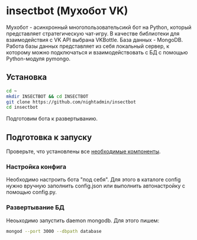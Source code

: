 # insectbot (Мухобот VK)
Мухобот - асинхронный многопользовательсикй бот на Python, который представляет стратегическую чат-игру. В качестве библиотеки для взаимодействия с VK API выбрана VKBottle. База данных - MongoDB. Работа базы данных представляет из себя локальный сервер, к которому можно подключаться и взаимодействовать с БД с помощью Python-модуля pymongo.
## Установка
```bash
cd ~
mkdir INSECTBOT && cd INSECTBOT
git clone https://github.com/nightadmin/insectbot
cd insectbot
```
Подготовим бота к развертыванию.
## Подготовка к запуску
Проверьте, что установлены все [необходимые компоненты](requirements.md).
### Настройка конфига
Необходимо настроить бота "под себя". Для этого в каталоге config нужно вручную заполнить config.json или выполнить автонастройку с помощью config.py.
### Развертывание БД
Неоьходимо запустить daemon mongodb. Для этого пишем:
```bash
mongod --port 3000 --dbpath database
```
